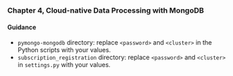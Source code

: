 ### Chapter 4, Cloud-native Data Processing with MongoDB

#### Guidance
- `pymongo-mongodb` directory: replace `<password>` and `<cluster>` in the Python scripts with your values.
- `subscription_registration` directory: replace `<password>` and `<cluster>` in `settings.py` with your values.
